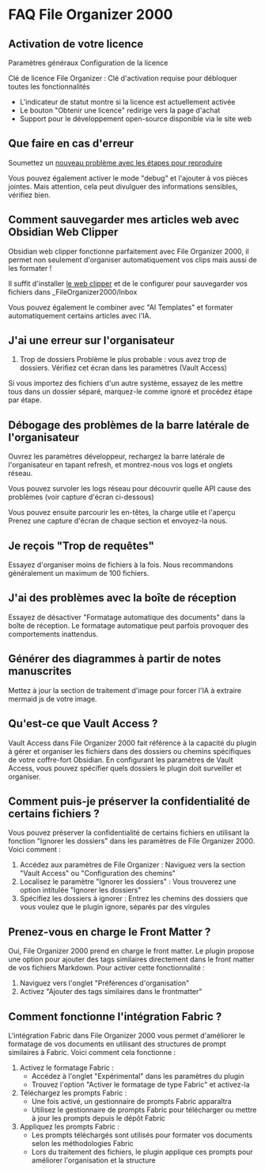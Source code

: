 # FAQ File Organizer 2000

## Activation de votre licence

Paramètres généraux
Configuration de la licence

Clé de licence File Organizer : Clé d'activation requise pour débloquer toutes les fonctionnalités
- L'indicateur de statut montre si la licence est actuellement activée
- Le bouton "Obtenir une licence" redirige vers la page d'achat
- Support pour le développement open-source disponible via le site web

## Que faire en cas d'erreur

Soumettez un [nouveau problème avec les étapes pour reproduire](https://github.com/different-ai/note-companion/issues/new/choose)

Vous pouvez également activer le mode "debug" et l'ajouter à vos pièces jointes. Mais attention, cela peut divulguer des informations sensibles, vérifiez bien.

## Comment sauvegarder mes articles web avec Obsidian Web Clipper

Obsidian web clipper fonctionne parfaitement avec File Organizer 2000, il permet non seulement d'organiser automatiquement vos clips mais aussi de les formater !

Il suffit d'installer [le web clipper]([url](https://obsidian.md/clipper)) et de le configurer pour sauvegarder vos fichiers dans _FileOrganizer2000/Inbox

Vous pouvez également le combiner avec "AI Templates" et formater automatiquement certains articles avec l'IA.

## J'ai une erreur sur l'organisateur

1. Trop de dossiers
Problème le plus probable : vous avez trop de dossiers. Vérifiez cet écran dans les paramètres (Vault Access)

Si vous importez des fichiers d'un autre système, essayez de les mettre tous dans un dossier séparé, marquez-le comme ignoré et procédez étape par étape.

## Débogage des problèmes de la barre latérale de l'organisateur

Ouvrez les paramètres développeur, rechargez la barre latérale de l'organisateur en tapant refresh, et montrez-nous vos logs et onglets réseau.

Vous pouvez survoler les logs réseau pour découvrir quelle API cause des problèmes (voir capture d'écran ci-dessous)

Vous pouvez ensuite parcourir les en-têtes, la charge utile et l'aperçu
Prenez une capture d'écran de chaque section et envoyez-la nous.

## Je reçois "Trop de requêtes"

Essayez d'organiser moins de fichiers à la fois. Nous recommandons généralement un maximum de 100 fichiers.

## J'ai des problèmes avec la boîte de réception

Essayez de désactiver "Formatage automatique des documents" dans la boîte de réception. Le formatage automatique peut parfois provoquer des comportements inattendus.

## Générer des diagrammes à partir de notes manuscrites

Mettez à jour la section de traitement d'image pour forcer l'IA à extraire mermaid js de votre image.

## Qu'est-ce que Vault Access ?

Vault Access dans File Organizer 2000 fait référence à la capacité du plugin à gérer et organiser les fichiers dans des dossiers ou chemins spécifiques de votre coffre-fort Obsidian. En configurant les paramètres de Vault Access, vous pouvez spécifier quels dossiers le plugin doit surveiller et organiser.

## Comment puis-je préserver la confidentialité de certains fichiers ?

Vous pouvez préserver la confidentialité de certains fichiers en utilisant la fonction "Ignorer les dossiers" dans les paramètres de File Organizer 2000. Voici comment :
1. Accédez aux paramètres de File Organizer : Naviguez vers la section "Vault Access" ou "Configuration des chemins"
2. Localisez le paramètre "Ignorer les dossiers" : Vous trouverez une option intitulée "Ignorer les dossiers"
3. Spécifiez les dossiers à ignorer : Entrez les chemins des dossiers que vous voulez que le plugin ignore, séparés par des virgules

## Prenez-vous en charge le Front Matter ?

Oui, File Organizer 2000 prend en charge le front matter. Le plugin propose une option pour ajouter des tags similaires directement dans le front matter de vos fichiers Markdown. Pour activer cette fonctionnalité :
1. Naviguez vers l'onglet "Préférences d'organisation"
2. Activez "Ajouter des tags similaires dans le frontmatter"

## Comment fonctionne l'intégration Fabric ?

L'intégration Fabric dans File Organizer 2000 vous permet d'améliorer le formatage de vos documents en utilisant des structures de prompt similaires à Fabric. Voici comment cela fonctionne :
1. Activez le formatage Fabric :
   - Accédez à l'onglet "Expérimental" dans les paramètres du plugin
   - Trouvez l'option "Activer le formatage de type Fabric" et activez-la
2. Téléchargez les prompts Fabric :
   - Une fois activé, un gestionnaire de prompts Fabric apparaîtra
   - Utilisez le gestionnaire de prompts Fabric pour télécharger ou mettre à jour les prompts depuis le dépôt Fabric
3. Appliquez les prompts Fabric :
   - Les prompts téléchargés sont utilisés pour formater vos documents selon les méthodologies Fabric
   - Lors du traitement des fichiers, le plugin applique ces prompts pour améliorer l'organisation et la structure
